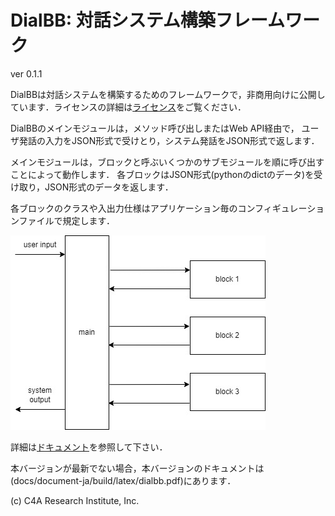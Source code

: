 # DialBB: 対話システム構築フレームワーク

ver 0.1.1

DialBBは対話システムを構築するためのフレームワークで，非商用向けに公開しています．ライセンスの詳細は[ライセンス](LICENSE)をご覧ください．


DialBBのメインモジュールは，メソッド呼び出しまたはWeb API経由で，
ユーザ発話の入力をJSON形式で受けとり，システム発話をJSON形式で返します．

メインモジュールは，ブロックと呼ぶいくつかのサブモジュールを順に呼び出すことによって動作します．
各ブロックはJSON形式(pythonのdictのデータ)を受け取り，JSON形式のデータを返します．

各ブロックのクラスや入出力仕様はアプリケーション毎のコンフィギュレーションファイルで規定します．

![dialbb-arch](docs/images/dialbb-arch.jpg)

詳細は[ドキュメント](https://c4a-ri.github.io/dialbb/document-ja/build/html/)を参照して下さい．

本バージョンが最新でない場合，本バージョンのドキュメントは(docs/document-ja/build/latex/dialbb.pdf)にあります．


(c) C4A Research Institute, Inc.
